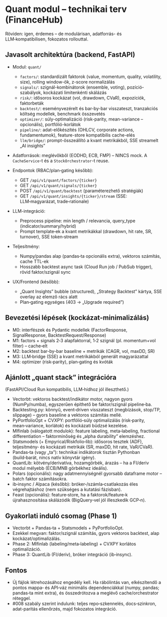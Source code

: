 # Quant modul – technikai terv (FinanceHub)

Röviden: igen, érdemes – de modulárisan, adatforrás- és LLM‑kompatibilisen, fokozatos rollouttal.

## Javasolt architektúra (backend, FastAPI)
- Modul: `quant/`
  - `factors/`: standardizált faktorok (value, momentum, quality, volatility, size), rolling window-ök, z-score normalizálás
  - `signals/`: szignál-kombinátorok (ensemble, voting), pozíció-szabályok, kockázati limitenkénti skálázás
  - `risk/`: idősoros kockázat (vol, drawdown, CVaR), expozíciók, faktorbeták
  - `backtest/`: eseményvezérelt és bar-by-bar visszateszt, tranzakciós költség modellek, benchmark összevetés
  - `optimizer/`: súly-optimalizáció (risk-parity, mean-variance – opcionális), portfólió-korlátok
  - `pipeline/`: adat-előkészítés (OHLCV, corporate actions, fundamentumok), feature-store kompatibilis cache-elés
  - `llm/bridge/`: prompt-összeállító a kvant metrikákból, SSE streamelt „AI insights”

- Adatforrások: meglévőkből (EODHD, ECB, FMP) – NINCS mock. A `CacheService`-t és a `StockOrchestrator`-t reuse.

- Endpontok (RBAC/plan‑gating később):
  - GET `/api/v1/quant/factors/{ticker}`
  - GET `/api/v1/quant/signals/{ticker}`
  - POST `/api/v1/quant/backtest` (paraméterezhető stratégiák)
  - GET `/api/v1/quant/insights/{ticker}/stream` (SSE: LLM‑magyarázat, trade‑rationale)

- LLM-integráció:
  - Preprocess pipeline: min length / relevancia, query_type (indicator/summary/hybrid)
  - Prompt template‑ek a kvant metrikákkal (drawdown, hit rate, SR, turnover), SSE token‑stream

- Teljesítmény:
  - Numpy/pandas alap (pandas‑ta opcionális extra), vektoros számítás, cache TTL-ek
  - Hosszabb backtest async task (Cloud Run job / PubSub trigger), rövid faktor/szignál sync

- UX/Frontend (később):
  - „Quant Insights” bubble (structured), „Strategy Backtest” kártya, SSE overlay az elemző rács alatt
  - Plan‑gating egységes (403 → „Upgrade required”)

## Bevezetési lépések (kockázat-minimalizálás)
- M0: interfészek és Pydantic modellek (FactorResponse, SignalResponse, BacktestRequest/Response)
- M1: factors + signals 2‑3 alapfaktorral, 1‑2 szignál (pl. momentum+vol filter) – cache‑elt
- M2: backtest bar-by-bar baseline + metrikák (CAGR, vol, maxDD, SR)
- M3: LLM‑bridge (SSE) a kvant metrikákból generált magyarázattal
- M4: optimizer (risk‑parity), plan‑gating és kvóták

## Ajánlott „quant stack” integrációra
(FastAPI/Cloud Run kompatibilis, LLM‑hídhoz jól illeszthető.)

- Vectorbt: vektoros backtest/indikátor motor, nagyon gyors (NumPy/numba), egyszerűen építhető be faktor/szignál pipeline‑ba.
- Backtesting.py: könnyű, event‑driven visszateszt (megbízások, stop/TP, slippage) – gyors baseline a vektoros számítás mellé.
- PyPortfolioOpt + CVXPY: portfólió‑súly optimalizálás (risk‑parity, mean‑variance, korlátok) és kockázati büdzsé kezelése.
- Mlfinlab (válogatott modulok): feature labeling, meta‑labeling, fractional differentiation – faktorminőség és „alpha durability” elemzéshez.
- Statsmodels (+ Empyrical/Riskfolio‑lib): idősoros tesztek (ADF), teljesítmény‑ és kockázati metrikák (SR, maxDD, hit rate, VaR/CVaR).
- Pandas‑ta (vagy „ta”): technikai indikátorok tisztán Pythonban (build‑barát, nincs natív könyvtár igény).
- QuantLib: kötvény/derivatíva, hozamgörbék, árazás – ha a FI/deriv modul mélyebb (ECB/MNB görbékhez ideális).
- Polars (opcionális): nagy adatmennyiségnél gyorsabb dataframe motor – batch faktor számításokra.
- ib‑insync / Alpaca (később): bróker‑/számla‑csatlakozás éles végrehajtáshoz (nem szükséges a kutatási fázisban).
- Feast (opcionális): feature‑store, ha a faktorok/feature‑k újrahasznosítása skálázódik (BigQuery‑vel jól illeszkedik GCP‑n).

## Gyakorlati induló csomag (Phase 1)
- Vectorbt + Pandas‑ta + Statsmodels + PyPortfolioOpt.  
- Ezekkel megvan: faktor/szignál számítás, gyors vektoros backtest, alap kockázat/optimalizálás.  
- Phase 2: Mlfinlab (labeling/meta‑labeling) + CVXPY korlátos optimalizáció.  
- Phase 3: QuantLib (FI/deriv), bróker integráció (ib‑insync).

## Fontos
- Új fájlok létrehozásához engedély kell. Ha rábólintás van, elkészítendő a pontos mappa‑ és API‑váz minimális dependenciákkal (numpy, pandas; pandas‑ta mint extra), és összedrótozva a meglévő cache/orchestrator réteggel.
- #008 szabály szerint indulunk: teljes repo‑szkennelés, docs‑szinkron, adat-paritás ellenőrzés, majd fokozatos integráció.
